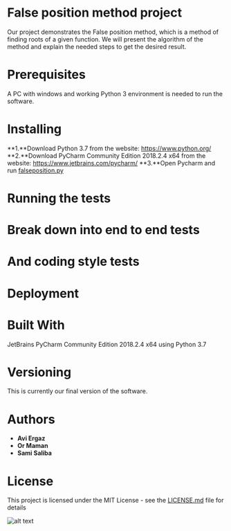 # False position method project
Our project demonstrates the False position method, which is a method of finding roots of a given function. We will present the algorithm of the method and explain the needed steps to get the desired result.

# Prerequisites
A PC with windows and working Python 3 environment is needed to run the software.

# Installing

**1.**Download Python 3.7 from the website: https://www.python.org/
**2.**Download PyCharm Community Edition 2018.2.4 x64 from the website: https://www.jetbrains.com/pycharm/
**3.**Open Pycharm and run [falseposition.py](falseposition.py)

# Running the tests


# Break down into end to end tests



# And coding style tests


# Deployment


# Built With

JetBrains PyCharm Community Edition 2018.2.4 x64 using Python 3.7

# Versioning
This is currently our final version of the software.
 
# Authors
* **Avi Ergaz**
* **Or Maman**
* **Sami Saliba**

# License

This project is licensed under the MIT License - see the [LICENSE.md](LICENSE.md) file for details


![alt text]()
